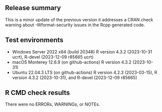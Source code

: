## Release summary
This is a minor update of the previous version it addresses a CRAN check warning about -Wformat-security issues in the Rcpp generated code.

## Test environments
* Windows Server 2022 x64 (build 20348) R version 4.3.2 (2023-10-31 ucrt), R-devel (2023-12-09 r85665 ucrt)
* macOS Monterey 12.6.9 (on github-actions) R version 4.3.2 (2023-10-31)
* Ubuntu 22.04.3 LTS (on github-actions) R version 4.2.3 (2023-03-15), R version 4.3.2 (2023-10-31), and R-devel (2023-12-09 r85665)

## R CMD check results
There were no ERRORs, WARNINGs, or NOTEs.
